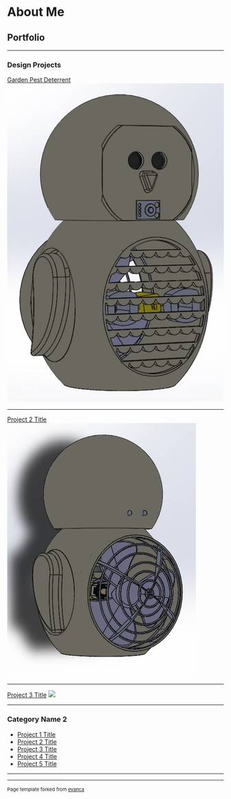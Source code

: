 # About Me

## Portfolio

---

### Design Projects 

[Garden Pest Deterrent](/sample_page)
<img src="images/Owl Project.jpg?raw=true"/>

---
[Project 2 Title](/pdf/sample_presentation.pdf)
<img src="images/owl back.jpg?raw=true"/>

---
[Project 3 Title](http://example.com/)
<img src="images/Owl Head Turns 360deg.MOV?raw=true"/>

---

### Category Name 2

- [Project 1 Title](http://example.com/)
- [Project 2 Title](http://example.com/)
- [Project 3 Title](http://example.com/)
- [Project 4 Title](http://example.com/)
- [Project 5 Title](http://example.com/)

---




---
<p style="font-size:11px">Page template forked from <a href="https://github.com/evanca/quick-portfolio">evanca</a></p>
<!-- Remove above link if you don't want to attibute -->
